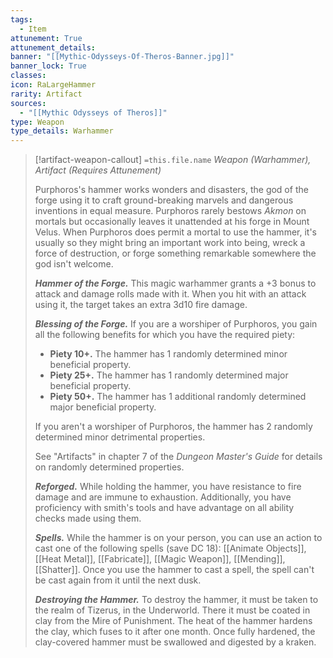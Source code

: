 ```yaml
---
tags:
  - Item
attunement: True
attunement_details: 
banner: "[[Mythic-Odysseys-Of-Theros-Banner.jpg]]"
banner_lock: True
classes:
icon: RaLargeHammer
rarity: Artifact
sources:
  - "[[Mythic Odysseys of Theros]]"
type: Weapon
type_details: Warhammer
---
```

>[!artifact-weapon-callout] `=this.file.name`
>*Weapon (Warhammer), Artifact (Requires Attunement)*
>
>Purphoros's hammer works wonders and disasters, the god of the forge using it to craft ground-breaking marvels and dangerous inventions in equal measure. Purphoros rarely bestows *Akmon* on mortals but occasionally leaves it unattended at his forge in Mount Velus. When Purphoros does permit a mortal to use the hammer, it's usually so they might bring an important work into being, wreck a force of destruction, or forge something remarkable somewhere the god isn't welcome.
>
>***Hammer of the Forge.*** This magic warhammer grants a +3 bonus to attack and damage rolls made with it. When you hit with an attack using it, the target takes an extra 3d10 fire damage.
>
>***Blessing of the Forge.*** If you are a worshiper of Purphoros, you gain all the following benefits for which you have the required piety:
>
>* **Piety 10+.** The hammer has 1 randomly determined minor beneficial property.
>* **Piety 25+.** The hammer has 1 randomly determined major beneficial property.
>* **Piety 50+.** The hammer has 1 additional randomly determined major beneficial property.
>
>If you aren't a worshiper of Purphoros, the hammer has 2 randomly determined minor detrimental properties.
>
>See "Artifacts" in chapter 7 of the *Dungeon Master's Guide* for details on randomly determined properties.
>
>***Reforged.*** While holding the hammer, you have resistance to fire damage and are immune to exhaustion. Additionally, you have proficiency with smith's tools and have advantage on all ability checks made using them.
>
>***Spells.*** While the hammer is on your person, you can use an action to cast one of the following spells (save DC 18): [[Animate Objects]], [[Heat Metal]], [[Fabricate]], [[Magic Weapon]], [[Mending]], [[Shatter]]. Once you use the hammer to cast a spell, the spell can't be cast again from it until the next dusk.
>
>***Destroying the Hammer.*** To destroy the hammer, it must be taken to the realm of Tizerus, in the Underworld. There it must be coated in clay from the Mire of Punishment. The heat of the hammer hardens the clay, which fuses to it after one month. Once fully hardened, the clay-covered hammer must be swallowed and digested by a kraken.
>
>
